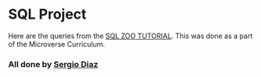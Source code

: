# SQL Project
Here are the queries from the [SQL ZOO TUTORIAL](https://sqlzoo.net/wiki/SQL_Tutorial).
This was done as a part of the Microverse Curriculum.

### All done by [Sergio Diaz](https://github.com/serdg0)

